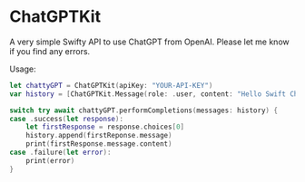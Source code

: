 # ChatGPTKit
A very simple Swifty API to use ChatGPT from OpenAI. Please let me know if you find any errors.

Usage:
```swift
let chattyGPT = ChatGPTKit(apiKey: "YOUR-API-KEY")
var history = [ChatGPTKit.Message(role: .user, content: "Hello Swift ChatGPT")]

switch try await chattyGPT.performCompletions(messages: history) {
case .success(let response):
    let firstResponse = response.choices[0]
    history.append(firstReponse.message)
    print(firstResponse.message.content)
case .failure(let error):
    print(error)
}
```
